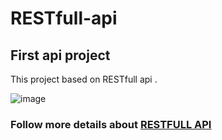 # RESTfull-api

## First api project 

This project based on RESTfull api .

![image](https://user-images.githubusercontent.com/116658648/218281118-dcf2203e-e127-482b-8819-ccec4fba8369.png)


### Follow more details about [RESTFULL API](https://github.com/VaibhavDabral11/RestFull-APi-CURD)
